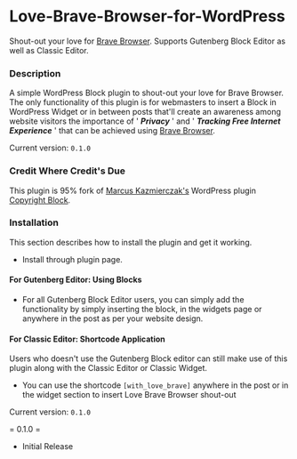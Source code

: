 # Love-Brave-Browser-for-WordPress
Shout-out your love for [Brave Browser](https://brave.com). Supports Gutenberg Block Editor as well as Classic Editor.

### Description ###

A simple WordPress Block plugin to shout-out your love for Brave Browser. The only functionality of this plugin is for webmasters to insert a Block in WordPress Widget or in between posts that'll create an awareness among website visitors the importance of ' ***Privacy*** ' and ' ***Tracking Free Internet Experience*** ' that can be achieved using [Brave Browser](https://brave.com).

Current version: `0.1.0`

### Credit Where Credit's Due  ###

This plugin is 95% fork of [Marcus Kazmierczak's](https://profiles.wordpress.org/mkaz/) WordPress plugin [Copyright Block](https://wordpress.org/plugins/copyright-block/). 

### Installation ###
This section describes how to install the plugin and get it working.

- Install through plugin page.

#### For Gutenberg Editor: Using Blocks ####
- For all Gutenberg Block Editor users, you can simply add the functionality by simply inserting the block, in the widgets page or anywhere in the post as per your website design.

#### For Classic Editor: Shortcode Application ####
Users who doesn't use the Gutenberg Block editor can still make use of this plugin along with the Classic Editor or Classic Widget.
- You can use the shortcode `[with_love_brave]` anywhere in the post or in the widget section to insert Love Brave Browser shout-out

Current version: `0.1.0`



= 0.1.0 =
* Initial Release
